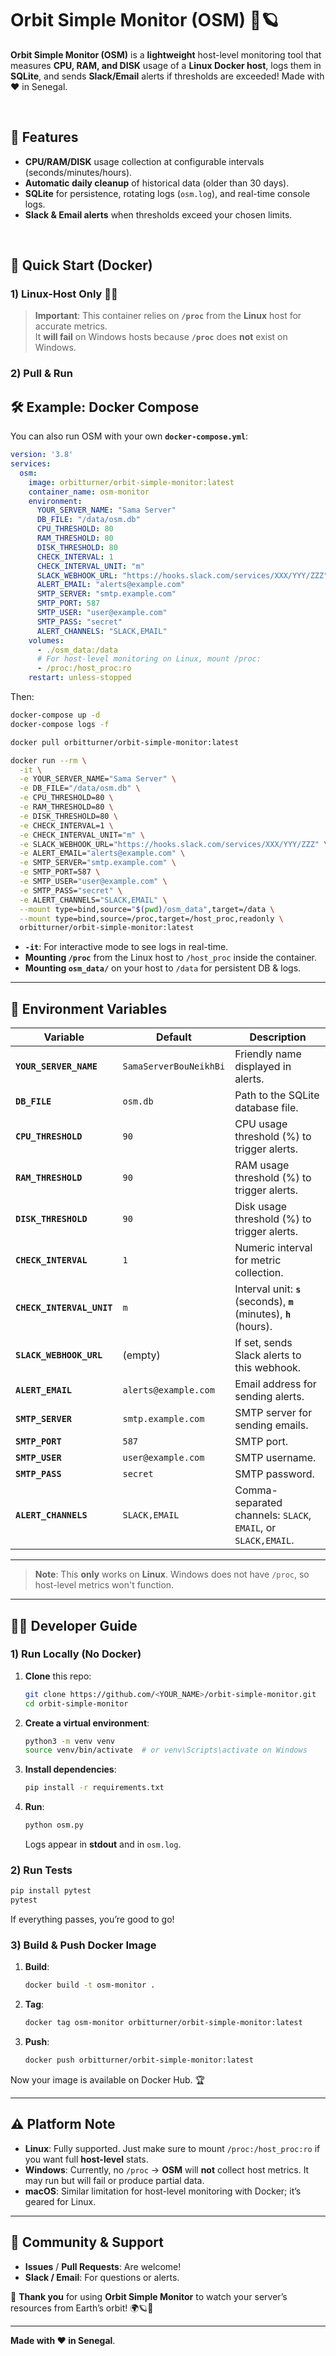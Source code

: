 # Orbit Simple Monitor (OSM) 🚀🪐

**Orbit Simple Monitor (OSM)** is a **lightweight** host-level monitoring tool that measures **CPU, RAM, and DISK** usage of a **Linux Docker host**, logs them in **SQLite**, and sends **Slack/Email** alerts if thresholds are exceeded! Made with ❤️ in Senegal.

<br/>

## 🌟 Features

- **CPU/RAM/DISK** usage collection at configurable intervals (seconds/minutes/hours).  
- **Automatic daily cleanup** of historical data (older than 30 days).  
- **SQLite** for persistence, rotating logs (`osm.log`), and real-time console logs.  
- **Slack & Email alerts** when thresholds exceed your chosen limits.  

<br/>

## 🚀 Quick Start (Docker)

### 1) **Linux-Host Only** 🤖🐧

> **Important**: This container relies on **`/proc`** from the **Linux** host for accurate metrics.  
> It **will fail** on Windows hosts because **`/proc`** does **not** exist on Windows.  

### 2) **Pull & Run**

## 🛠 Example: Docker Compose

You can also run OSM with your own **`docker-compose.yml`**:

```yaml
version: '3.8'
services:
  osm:
    image: orbitturner/orbit-simple-monitor:latest
    container_name: osm-monitor
    environment:
      YOUR_SERVER_NAME: "Sama Server"
      DB_FILE: "/data/osm.db"
      CPU_THRESHOLD: 80
      RAM_THRESHOLD: 80
      DISK_THRESHOLD: 80
      CHECK_INTERVAL: 1
      CHECK_INTERVAL_UNIT: "m"
      SLACK_WEBHOOK_URL: "https://hooks.slack.com/services/XXX/YYY/ZZZ"
      ALERT_EMAIL: "alerts@example.com"
      SMTP_SERVER: "smtp.example.com"
      SMTP_PORT: 587
      SMTP_USER: "user@example.com"
      SMTP_PASS: "secret"
      ALERT_CHANNELS: "SLACK,EMAIL"
    volumes:
      - ./osm_data:/data
      # For host-level monitoring on Linux, mount /proc:
      - /proc:/host_proc:ro
    restart: unless-stopped
```

Then:
```bash
docker-compose up -d
docker-compose logs -f
```


```bash
docker pull orbitturner/orbit-simple-monitor:latest

docker run --rm \
  -it \
  -e YOUR_SERVER_NAME="Sama Server" \
  -e DB_FILE="/data/osm.db" \
  -e CPU_THRESHOLD=80 \
  -e RAM_THRESHOLD=80 \
  -e DISK_THRESHOLD=80 \
  -e CHECK_INTERVAL=1 \
  -e CHECK_INTERVAL_UNIT="m" \
  -e SLACK_WEBHOOK_URL="https://hooks.slack.com/services/XXX/YYY/ZZZ" \
  -e ALERT_EMAIL="alerts@example.com" \
  -e SMTP_SERVER="smtp.example.com" \
  -e SMTP_PORT=587 \
  -e SMTP_USER="user@example.com" \
  -e SMTP_PASS="secret" \
  -e ALERT_CHANNELS="SLACK,EMAIL" \
  --mount type=bind,source="$(pwd)/osm_data",target=/data \
  --mount type=bind,source=/proc,target=/host_proc,readonly \
  orbitturner/orbit-simple-monitor:latest
```

- **`-it`**: For interactive mode to see logs in real-time.
- **Mounting `/proc`** from the Linux host to `/host_proc` inside the container.  
- **Mounting `osm_data/`** on your host to `/data` for persistent DB & logs.

---

## 📝 Environment Variables

| Variable             | Default              | Description                                                                                          |
|----------------------|----------------------|------------------------------------------------------------------------------------------------------|
| **`YOUR_SERVER_NAME`**   | `SamaServerBouNeikhBi` | Friendly name displayed in alerts.                                                                    |
| **`DB_FILE`**            | `osm.db`              | Path to the SQLite database file.                                                                     |
| **`CPU_THRESHOLD`**      | `90`                  | CPU usage threshold (%) to trigger alerts.                                                            |
| **`RAM_THRESHOLD`**      | `90`                  | RAM usage threshold (%) to trigger alerts.                                                            |
| **`DISK_THRESHOLD`**     | `90`                  | Disk usage threshold (%) to trigger alerts.                                                           |
| **`CHECK_INTERVAL`**     | `1`                   | Numeric interval for metric collection.                                                               |
| **`CHECK_INTERVAL_UNIT`**| `m`                   | Interval unit: **`s`** (seconds), **`m`** (minutes), **`h`** (hours).                                 |
| **`SLACK_WEBHOOK_URL`**  | (empty)              | If set, sends Slack alerts to this webhook.                                                           |
| **`ALERT_EMAIL`**        | `alerts@example.com`  | Email address for sending alerts.                                                                     |
| **`SMTP_SERVER`**        | `smtp.example.com`    | SMTP server for sending emails.                                                                       |
| **`SMTP_PORT`**          | `587`                 | SMTP port.                                                                                            |
| **`SMTP_USER`**          | `user@example.com`    | SMTP username.                                                                                        |
| **`SMTP_PASS`**          | `secret`              | SMTP password.                                                                                        |
| **`ALERT_CHANNELS`**     | `SLACK,EMAIL`         | Comma-separated channels: `SLACK`, `EMAIL`, or `SLACK,EMAIL`.                                         |

---


> **Note**: This **only** works on **Linux**. Windows does not have `/proc`, so host-level metrics won't function.

---

## 👩‍💻 Developer Guide

### 1) Run Locally (No Docker)

1. **Clone** this repo:
   ```bash
   git clone https://github.com/<YOUR_NAME>/orbit-simple-monitor.git
   cd orbit-simple-monitor
   ```
2. **Create a virtual environment**:
   ```bash
   python3 -m venv venv
   source venv/bin/activate  # or venv\Scripts\activate on Windows
   ```
3. **Install dependencies**:
   ```bash
   pip install -r requirements.txt
   ```
4. **Run**:
   ```bash
   python osm.py
   ```
   Logs appear in **stdout** and in `osm.log`.

### 2) Run Tests

```bash
pip install pytest
pytest
```

If everything passes, you’re good to go!

### 3) Build & Push Docker Image

1. **Build**:
   ```bash
   docker build -t osm-monitor .
   ```
2. **Tag**:
   ```bash
   docker tag osm-monitor orbitturner/orbit-simple-monitor:latest
   ```
3. **Push**:
   ```bash
   docker push orbitturner/orbit-simple-monitor:latest
   ```

Now your image is available on Docker Hub. 🏆

---

## ⚠️ Platform Note

- **Linux**: Fully supported. Just make sure to mount `/proc:/host_proc:ro` if you want full **host-level** stats.  
- **Windows**: Currently, no `/proc` -> **OSM** will **not** collect host metrics. It may run but will fail or produce partial data.  
- **macOS**: Similar limitation for host-level monitoring with Docker; it’s geared for Linux.  

---

## 💬 Community & Support

- **Issues** / **Pull Requests**: Are welcome!  
- **Slack / Email**: For questions or alerts.  

🚀 **Thank you** for using **Orbit Simple Monitor** to watch your server’s resources from Earth’s orbit! 🌍🪐🌌  

---
**Made with ❤️ in Senegal**.  